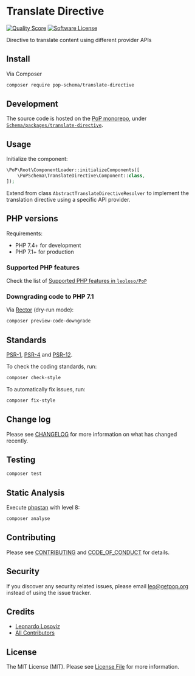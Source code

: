 # Translate Directive

<!-- [![Build Status][ico-travis]][link-travis] -->
[![Quality Score][ico-code-quality]][link-code-quality]
[![Software License][ico-license]](LICENSE.md)

<!--
[![Latest Version on Packagist][ico-version]][link-packagist]
[![Coverage Status][ico-scrutinizer]][link-scrutinizer]
[![Total Downloads][ico-downloads]][link-downloads]
-->

Directive <translate> to translate content using different provider APIs

## Install

Via Composer

``` bash
composer require pop-schema/translate-directive
```

## Development

The source code is hosted on the [PoP monorepo](https://github.com/leoloso/PoP), under [`Schema/packages/translate-directive`](https://github.com/leoloso/PoP/tree/master/layers/Schema/packages/translate-directive).

## Usage

Initialize the component:

``` php
\PoP\Root\ComponentLoader::initializeComponents([
    \PoPSchema\TranslateDirective\Component::class,
]);
```

Extend from class `AbstractTranslateDirectiveResolver` to implement the translation directive using a specific API provider.

## PHP versions

Requirements:

- PHP 7.4+ for development
- PHP 7.1+ for production

### Supported PHP features

Check the list of [Supported PHP features in `leoloso/PoP`](https://github.com/leoloso/PoP/#supported-php-features)

### Downgrading code to PHP 7.1

Via [Rector](https://github.com/rectorphp/rector) (dry-run mode):

```bash
composer preview-code-downgrade
```

## Standards

[PSR-1](https://www.php-fig.org/psr/psr-1), [PSR-4](https://www.php-fig.org/psr/psr-4) and [PSR-12](https://www.php-fig.org/psr/psr-12).

To check the coding standards, run:

``` bash
composer check-style
```

To automatically fix issues, run:

``` bash
composer fix-style
```

## Change log

Please see [CHANGELOG](CHANGELOG.md) for more information on what has changed recently.

## Testing

``` bash
composer test
```

## Static Analysis

Execute [phpstan](https://github.com/phpstan/phpstan) with level 8:

``` bash
composer analyse
```

## Contributing

Please see [CONTRIBUTING](CONTRIBUTING.md) and [CODE_OF_CONDUCT](CODE_OF_CONDUCT.md) for details.

## Security

If you discover any security related issues, please email leo@getpop.org instead of using the issue tracker.

## Credits

- [Leonardo Losoviz][link-author]
- [All Contributors][link-contributors]

## License

The MIT License (MIT). Please see [License File](LICENSE.md) for more information.

[ico-version]: https://img.shields.io/packagist/v/pop-schema/translate-directive.svg?style=flat-square
[ico-license]: https://img.shields.io/badge/license-MIT-brightgreen.svg?style=flat-square
[ico-travis]: https://img.shields.io/travis/pop-schema/translate-directive/master.svg?style=flat-square
[ico-scrutinizer]: https://img.shields.io/scrutinizer/coverage/g/pop-schema/translate-directive.svg?style=flat-square
[ico-code-quality]: https://img.shields.io/scrutinizer/g/pop-schema/translate-directive.svg?style=flat-square
[ico-downloads]: https://img.shields.io/packagist/dt/pop-schema/translate-directive.svg?style=flat-square

[link-packagist]: https://packagist.org/packages/pop-schema/translate-directive
[link-travis]: https://travis-ci.org/pop-schema/translate-directive
[link-scrutinizer]: https://scrutinizer-ci.com/g/pop-schema/translate-directive/code-structure
[link-code-quality]: https://scrutinizer-ci.com/g/pop-schema/translate-directive
[link-downloads]: https://packagist.org/packages/pop-schema/translate-directive
[link-author]: https://github.com/leoloso
[link-contributors]: ../../../../../../contributors

